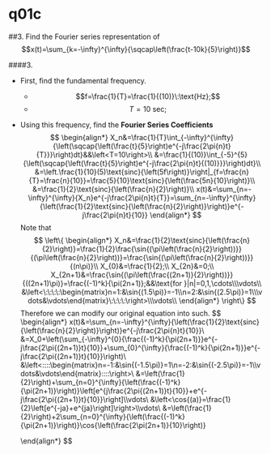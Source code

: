 # q01c

##3.
Find the Fourier series representation of $$x(t)=\sum_{k=-\infty}^{\infty}{\sqcap\left(\frac{t-10k}{5}\right)}$$


####3.
 - First, find the fundamental frequency.
    - $$f=\frac{1}{T}=\frac{1}{(10)}\:\text{Hz};$$
    - $$T=10\:\text{sec};$$
 - Using this frequency, find the **Fourier Series Coefficients**
$$
    \begin{align*}
    X_n&=\frac{1}{T}\int_{-\infty}^{\infty}{\left(\sqcap{\left(\frac{t}{5}\right)e^{-j\frac{2\pi{n}t}{T}}}\right)dt}&&\left<T=10\right>\\
    &=\frac{1}{(10)}\int_{-5}^{5}{\left(\sqcap{\left(\frac{t}{5}\right)e^{-j\frac{2\pi{n}t}{(10)}}}\right)dt}\\
    &=\left.\frac{1}{10}(5)\text{sinc}{\left(5f\right)}\right|_{f=\frac{n}{T}=\frac{n}{10}}=\frac{5}{10}\text{sinc}{\left(\frac{5n}{10}\right)}\\
    &=\frac{1}{2}\text{sinc}{\left(\frac{n}{2}\right)}\\
    x(t)&=\sum_{n=-\infty}^{\infty}{X_n}e^{-j\frac{2\pi{n}t}{T}}=\sum_{n=-\infty}^{\infty}{\left(\frac{1}{2}\text{sinc}{\left(\frac{n}{2}\right)}\right)}e^{-j\frac{2\pi{n}t}{10}}
    \end{align*}
$$
Note that
$$
    \left\{
    \begin{align*}
    X_n&=\frac{1}{2}\text{sinc}{\left(\frac{n}{2}\right)}=\frac{1}{2}\frac{\sin{(\pi\left(\frac{n}{2}\right))}}{(\pi\left(\frac{n}{2}\right))}=\frac{\sin{(\pi\left(\frac{n}{2}\right))}}{(n\pi)}\\
    X_{0}&=\frac{1}{2};\\
    X_{2n}&=0;\\
    X_{2n+1}&=\frac{\sin{(\pi\left(\frac{(2n+1)}{2}\right))}}{((2n+1)\pi)}=\frac{(-1)^k}{\pi(2n+1)};&&\text{for }|n|=0,1,\cdots\\\vdots\\
    &\left<\:\:\:\:\begin{matrix}n=1:&\sin{(1.5\pi)}=-1\\n=2:&\sin{(2.5\pi)}=1\\\vdots&\vdots\end{matrix}\:\:\:\:\right>\\\vdots\\
    \end{align*}
    \right\}
$$
Therefore we can modify our original equation into such.
$$
    \begin{align*}
    x(t)&=\sum_{n=-\infty}^{\infty}{\left(\frac{1}{2}\text{sinc}{\left(\frac{n}{2}\right)}\right)}e^{-j\frac{2\pi{n}t}{10}}\\
    &=X_0+\left(\sum_{-\infty}^{0}{\frac{(-1)^k}{\pi(2n+1)}}e^{-j\frac{2\pi{(2n+1)}t}{10}}+\sum_{0}^{\infty}{\frac{(-1)^k}{\pi(2n+1)}}e^{-j\frac{2\pi{(2n+1)}t}{10}}\right)\\
    &\left<\:\:\:\:\begin{matrix}n=-1:&\sin{(-1.5\pi)}=1\\n=-2:&\sin{(-2.5\pi)}=-1\\\vdots&\vdots\end{matrix}\:\:\:\:\right>\\
    &=\left(\frac{1}{2}\right)+\sum_{n=0}^{\infty}{\left(\frac{(-1)^k}{\pi(2n+1)}\right)}\left[e^{j\frac{2\pi{(2n+1)}t}{10}}+e^{-j\frac{2\pi{(2n+1)}t}{10}}\right]\\\vdots\\
    &\left<\cos{(a)}=\frac{1}{2}\left[e^{-ja}+e^{ja}\right]\right>\\\vdots\\
    &=\left(\frac{1}{2}\right)+2\sum_{n=0}^{\infty}{\left(\frac{(-1)^k}{\pi(2n+1)}\right)}\cos{\left(\frac{2\pi(2n+1)}{10}\right)}

    \end{align*}
$$